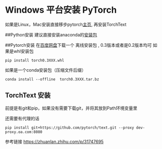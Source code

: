 # Windows 平台安装 PyTorch

如果是Linux，Mac安装直接移步pytorch[主页](http://pytorch.org/), 再安装TorchText

##Python安装
建议直接安装anaconda的[安装包](https://repo.continuum.io/archive/Anaconda3-5.0.1-Windows-x86_64.exe)

##Pytorch安装
在[百度网盘](https://pan.baidu.com/s/1dF6ayLr#list/path=%2Fpytorch)下载一个 离线安装包 , 0.3版本或者是0.2版本均可
如果是whl安装包
<pre><code>pip install torch0.3XXX.whl</code></pre>
如果是一个conda安装包（压缩文件后缀）
<pre><code>conda install --offline  torch0.3XXX.tar.bz</code></pre>

## TorchText 安装

前提是有git和pip，如果没有需要下载git，并将其放到Path环境变量里


还需要有代理的话
<pre><code>pip install git+https://github.com/pytorch/text.git --proxy dev-proxy.oa.com:8080 </code></pre>

参考链接
https://zhuanlan.zhihu.com/p/31747695

